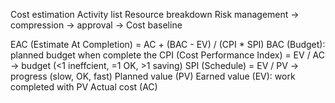 Cost estimation
	Activity list
	Resource breakdown
	Risk management
-> compression -> approval -> Cost baseline

EAC (Estimate At Completion) = AC + (BAC - EV) / (CPI * SPI)
	BAC (Budget): planned budget when complete the 
	CPI (Cost Performance Index) = EV / AC -> budget (<1 ineffcient, =1 OK, >1 saving)
	SPI (Schedule) = EV / PV -> progress (slow, OK, fast)
		Planned value (PV)
		Earned value (EV): work completed with PV
		Actual cost (AC)